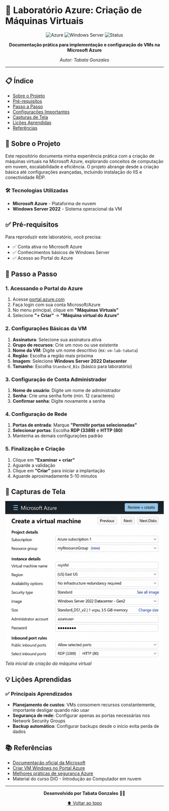 # 🚀 Laboratório Azure: Criação de Máquinas Virtuais

<div align="center">
  
![Azure](https://img.shields.io/badge/Microsoft%20Azure-0078D4?style=for-the-badge&logo=microsoft-azure&logoColor=white)
![Windows Server](https://img.shields.io/badge/Windows%20Server-0078D6?style=for-the-badge&logo=windows&logoColor=white)
![Status](https://img.shields.io/badge/Status-Conclu%C3%ADdo-brightgreen?style=for-the-badge)

**Documentação prática para implementação e configuração de VMs na Microsoft Azure**

*Autor: Tabata Gonzales*

</div>

---

## 📋 Índice

- [Sobre o Projeto](#sobre-o-projeto)
- [Pré-requisitos](#pré-requisitos)
- [Passo a Passo](#passo-a-passo)
- [Configurações Importantes](#configurações-importantes)
- [Capturas de Tela](#capturas-de-tela)
- [Lições Aprendidas](#lições-aprendidas)
- [Referências](#referências)

## 📖 Sobre o Projeto

Este repositório documenta minha experiência prática com a criação de máquinas virtuais na Microsoft Azure, explorando conceitos de computação em nuvem, escalabilidade e eficiência. O projeto abrange desde a criação básica até configurações avançadas, incluindo instalação do IIS e conectividade RDP.

### 🛠️ Tecnologias Utilizadas

- **Microsoft Azure** - Plataforma de nuvem
- **Windows Server 2022** - Sistema operacional da VM

## ✅ Pré-requisitos

Para reproduzir este laboratório, você precisa:

- ✅ Conta ativa no Microsoft Azure
- ✅ Conhecimentos básicos de Windows Server
- ✅ Acesso ao Portal do Azure

## 🚀 Passo a Passo

### 1. Acessando o Portal do Azure
1. Acesse [portal.azure.com](https://portal.azure.com)
2. Faça login com sua conta Microsoft/Azure
3. No menu principal, clique em **"Máquinas Virtuais"**
4. Selecione **"+ Criar"** → **"Máquina virtual do Azure"**

### 2. Configurações Básicas da VM
1. **Assinatura**: Selecione sua assinatura ativa
2. **Grupo de recursos**: Crie um novo ou use existente
3. **Nome da VM**: Digite um nome descritivo (ex: `vm-lab-tabata`)
4. **Região**: Escolha a região mais próxima
5. **Imagem**: Selecione **Windows Server 2022 Datacenter**
6. **Tamanho**: Escolha `Standard_B1s` (básico para laboratório)

### 3. Configuração de Conta Administrador
1. **Nome de usuário**: Digite um nome de administrador
2. **Senha**: Crie uma senha forte (min. 12 caracteres)
3. **Confirmar senha**: Digite novamente a senha

### 4. Configuração de Rede
1. **Portas de entrada**: Marque **"Permitir portas selecionadas"**
2. **Selecionar portas**: Escolha **RDP (3389)** e **HTTP (80)**
3. Mantenha as demais configurações padrão

### 5. Finalização e Criação
1. Clique em **"Examinar + criar"**
2. Aguarde a validação
3. Clique em **"Criar"** para iniciar a implantação
4. Aguarde aproximadamente 5-10 minutos

## 📸 Capturas de Tela

![Criação da VM](./generated_image.png)
*Tela inicial de criação da máquina virtual*

## 💡 Lições Aprendidas

### ✅ Principais Aprendizados
- **Planejamento de custos**: VMs consomem recursos constantemente, importante desligar quando não usar
- **Segurança de rede**: Configurar apenas as portas necessárias nos Network Security Groups
- **Backup automático**: Configurar backups desde o início evita perda de dados


## 📚 Referências

- [Documentação oficial da Microsoft](https://learn.microsoft.com/pt-br/azure/)
- [Criar VM Windows no Portal Azure](https://learn.microsoft.com/pt-br/azure/virtual-machines/windows/quick-create-portal)
- [Melhores práticas de segurança Azure](https://learn.microsoft.com/pt-br/azure/security/)
- Material do curso DIO - Introdução ao Computador em nuvem

---

<div align="center">

**Desenvolvido por Tabata Gonzales** 👩‍💻

[⬆ Voltar ao topo](#-laboratório-azure-criação-de-máquinas-virtuais)

</div>

